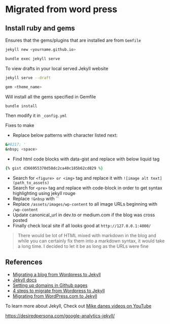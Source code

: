 # Migrated from word press

## Install ruby and gems

Ensures that the gems/plugins that are installed are from `Gemfile`

```zsh
jekyll new <yourname.github.io>
```


```zsh
bundle exec jekyll serve
```

To view drafts in your local served Jekyll website

```zsh
jekyll serve --draft
```


```zsh
gem <theme_name>
```

Will install all the gems specified in Gemfile

```zsh
bundle install
```

Then modify it in `_config.yml`


Fixes to make

- Replace below patterns with character listed next:

```zsh
&#8217; '
&nbsp; <space>
```

- Find html code blocks with data-gist and replace with below liquid tag

```ruby
{% gist d366955370d58dc2ca40c185b62cd829 %}
```

- Search for `<figure> or <img>` tag and replace it with `![image alt text](path_to_assets)`
- Search for `<pre>` tag and replace with code-block in order to get syntax highlighting using jekyll rouge
- Replace `!&nbsp` with ``
- Replace `/assets/images/wp-content` to all image URLs beginning with `/wp-content`
- Update canonical_url in dev.to or medium.com if the blog was cross posted
- Finally check local site if all looks good at `http://127.0.0.1:4000/`

> There would be lot of HTML mixed with markdown in the blog and while you can certainly fix them into a markdown syntax, it would take a long time. I decided to let it be as long as the URLs were fine

## References

- [Migrating a blog from Wordpress to Jekyll](https://dev.to/samba_code/migrating-a-blog-from-wordpress-to-jekyll-4flk)
- [Jekyll docs](https://jekyllrb.com/docs/)
- [Setting up domains in Github pages](https://docs.github.com/en/github/working-with-github-pages/about-custom-domains-and-github-pages)
- [4 steps to migrate from Wordpress to Jekyll](https://blog.webjeda.com/wordpress-to-jekyll-migration/)
- [Migrating from WordPress.com to Jekyll](https://hadihariri.com/2013/12/24/migrating-from-wordpress-to-jekyll/)

To learn more about Jekyll, Check out [Mike danes videos on YouTube](https://www.youtube.com/watch?v=T1itpPvFWHI&list=PLLAZ4kZ9dFpOPV5C5Ay0pHaa0RJFhcmcB)

https://desiredpersona.com/google-analytics-jekyll/